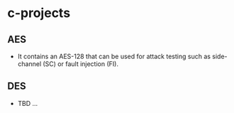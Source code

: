 # c-projects

## AES
- It contains an AES-128 that can be used for attack testing such as side-channel (SC) or fault injection (FI).

## DES
- TBD ...
